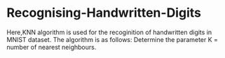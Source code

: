 # Recognising-Handwritten-Digits
Here,KNN algorithm is used for the recoginition of handwritten digits in MNIST dataset. The algorithm is as follows: Determine the parameter K = number of nearest neighbours.
